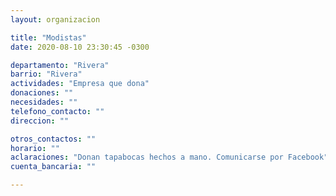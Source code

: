 ```yaml
---
layout: organizacion

title: "Modistas"
date: 2020-08-10 23:30:45 -0300

departamento: "Rivera"
barrio: "Rivera"
actividades: "Empresa que dona"
donaciones: ""
necesidades: ""
telefono_contacto: ""
direccion: ""

otros_contactos: ""
horario: ""
aclaraciones: "Donan tapabocas hechos a mano. Comunicarse por Facebook"
cuenta_bancaria: ""

---
```

